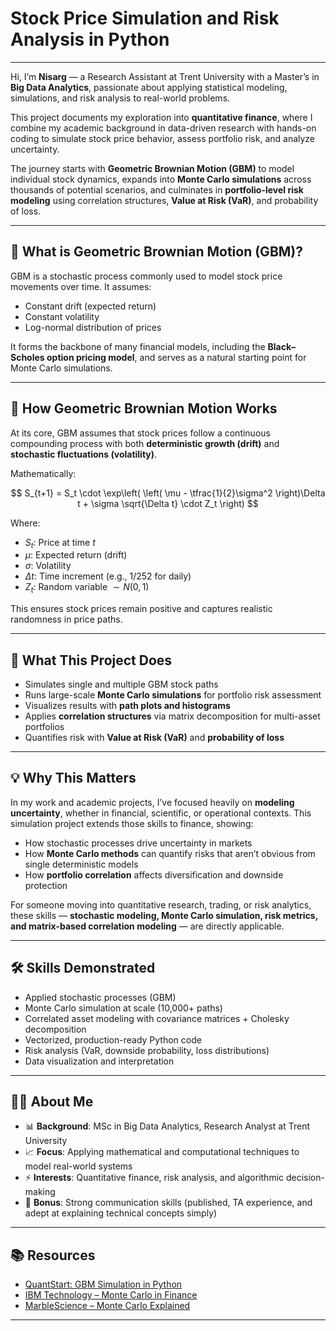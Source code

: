 # Stock Price Simulation and Risk Analysis in Python  

---

Hi, I’m **Nisarg** — a Research Assistant at Trent University with a Master’s in **Big Data Analytics**, passionate about applying statistical modeling, simulations, and risk analysis to real-world problems.  

This project documents my exploration into **quantitative finance**, where I combine my academic background in data-driven research with hands-on coding to simulate stock price behavior, assess portfolio risk, and analyze uncertainty.  

The journey starts with **Geometric Brownian Motion (GBM)** to model individual stock dynamics, expands into **Monte Carlo simulations** across thousands of potential scenarios, and culminates in **portfolio-level risk modeling** using correlation structures, **Value at Risk (VaR)**, and probability of loss.  

---

## 📌 What is Geometric Brownian Motion (GBM)?  

GBM is a stochastic process commonly used to model stock price movements over time. It assumes:  

- Constant drift (expected return)  
- Constant volatility  
- Log-normal distribution of prices  

It forms the backbone of many financial models, including the **Black–Scholes option pricing model**, and serves as a natural starting point for Monte Carlo simulations.  

---

## 🧮 How Geometric Brownian Motion Works  

At its core, GBM assumes that stock prices follow a continuous compounding process with both **deterministic growth (drift)** and **stochastic fluctuations (volatility)**.  

Mathematically:  

$$
S_{t+1} = S_t \cdot \exp\left( \left( \mu - \tfrac{1}{2}\sigma^2 \right)\Delta t + \sigma \sqrt{\Delta t} \cdot Z_t \right)
$$  

Where:  

- $S_t$: Price at time $t$  
- $\mu$: Expected return (drift)  
- $\sigma$: Volatility  
- $\Delta t$: Time increment (e.g., 1/252 for daily)  
- $Z_t$: Random variable $\sim N(0,1)$  

This ensures stock prices remain positive and captures realistic randomness in price paths.  

---

## 🚀 What This Project Does  

- Simulates single and multiple GBM stock paths  
- Runs large-scale **Monte Carlo simulations** for portfolio risk assessment  
- Visualizes results with **path plots and histograms**  
- Applies **correlation structures** via matrix decomposition for multi-asset portfolios  
- Quantifies risk with **Value at Risk (VaR)** and **probability of loss**  

---

## 💡 Why This Matters  

In my work and academic projects, I’ve focused heavily on **modeling uncertainty**, whether in financial, scientific, or operational contexts. This simulation project extends those skills to finance, showing:  

- How stochastic processes drive uncertainty in markets  
- How **Monte Carlo methods** can quantify risks that aren’t obvious from single deterministic models  
- How **portfolio correlation** affects diversification and downside protection  

For someone moving into quantitative research, trading, or risk analytics, these skills — **stochastic modeling, Monte Carlo simulation, risk metrics, and matrix-based correlation modeling** — are directly applicable.  

---

## 🛠 Skills Demonstrated  

- Applied stochastic processes (GBM)  
- Monte Carlo simulation at scale (10,000+ paths)  
- Correlated asset modeling with covariance matrices + Cholesky decomposition  
- Vectorized, production-ready Python code  
- Risk analysis (VaR, downside probability, loss distributions)  
- Data visualization and interpretation  

---

## 👨‍💻 About Me  

- 📊 **Background**: MSc in Big Data Analytics, Research Analyst at Trent University  
- 📈 **Focus**: Applying mathematical and computational techniques to model real-world systems  
- ⚡ **Interests**: Quantitative finance, risk analysis, and algorithmic decision-making  
- 🥇 **Bonus**: Strong communication skills (published, TA experience, and adept at explaining technical concepts simply)  

---

## 📚 Resources  

- [QuantStart: GBM Simulation in Python](https://www.quantstart.com/articles/geometric-brownian-motion-simulation-with-python)  
- [IBM Technology – Monte Carlo in Finance](https://www.youtube.com/watch?v=7TqhmX92P6U)  
- [MarbleScience – Monte Carlo Explained](https://www.youtube.com/watch?v=7ESK5SaP-bc)  

---
